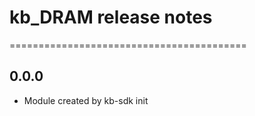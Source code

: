 # kb_DRAM release notes
=========================================

0.0.0
-----
* Module created by kb-sdk init
